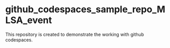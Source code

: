 # github_codespaces_sample_repo_MLSA_event
This repository is created to demonstrate the working with github codespaces.
